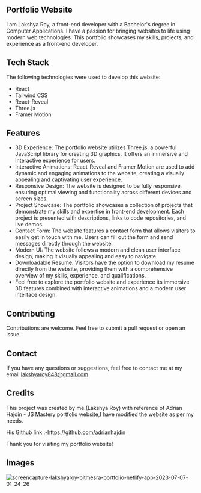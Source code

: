## Portfolio Website

I am Lakshya Roy, a front-end developer with a Bachelor's degree in Computer Applications. I have a passion for bringing websites to life using modern web technologies. This portfolio showcases my skills, projects, and experience as a front-end developer.

## Tech Stack

The following technologies were used to develop this website:

- React
- Tailwind CSS
- React-Reveal
- Three.js
- Framer Motion

## Features

- 3D Experience: The portfolio website utilizes Three.js, a powerful JavaScript library for creating 3D graphics. It offers an immersive and interactive experience for users.
- Interactive Animations: React-Reveal and Framer Motion are used to add dynamic and engaging animations to the website, creating a visually appealing and captivating user experience.
- Responsive Design: The website is designed to be fully responsive, ensuring optimal viewing and functionality across different devices and screen sizes.
- Project Showcase: The portfolio showcases a collection of projects that demonstrate my skills and expertise in front-end development. Each project is presented with descriptions, links to code repositories, and live demos.
- Contact Form: The website features a contact form that allows visitors to easily get in touch with me. Users can fill out the form and send messages directly through the website.
- Modern UI: The website follows a modern and clean user interface design, making it visually appealing and easy to navigate.
- Downloadable Resume: Visitors have the option to download my resume directly from the website, providing them with a comprehensive overview of my skills, experience, and qualifications.
- Feel free to explore the portfolio website and experience its immersive 3D features combined with interactive animations and a modern user interface design.

## Contributing

Contributions are welcome. Feel free to submit a pull request or open an issue.

## Contact

If you have any questions or suggestions, feel free to contact me at my email lakshyaroy848@gmail.com

## Credits

This project was created by me.(Lakshya Roy) with reference of Adrian Hajdin - JS Mastery portfolio website,I have modified the website as per my needs.

His Github link :-https://github.com/adrianhajdin

Thank you for visiting my portfolio website!

## Images

![screencapture-lakshyaroy-bitmesra-portfolio-netlify-app-2023-07-07-01_24_26](https://github.com/LakshyaRoy/My-New-Portfolio/assets/110491845/b7f3047e-a1d6-4e68-8723-93b1af3b003f)
